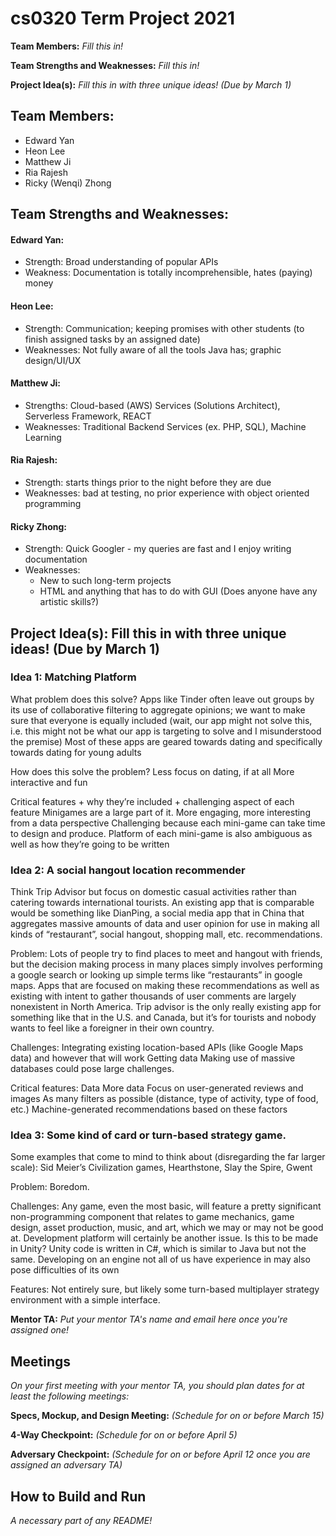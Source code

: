 # cs0320 Term Project 2021

**Team Members:** _Fill this in!_

**Team Strengths and Weaknesses:** _Fill this in!_

**Project Idea(s):** _Fill this in with three unique ideas! (Due by March 1)_
## Team Members:
- Edward Yan
- Heon Lee
- Matthew Ji
- Ria Rajesh
- Ricky (Wenqi) Zhong

## Team Strengths and Weaknesses: 
#### Edward Yan:
- Strength: Broad understanding of popular APIs
- Weakness: Documentation is totally incomprehensible, hates (paying) money
#### Heon Lee: 
- Strength: Communication; keeping promises with other students (to finish assigned tasks by an assigned date)
- Weaknesses: Not fully aware of all the tools Java has; graphic design/UI/UX
#### Matthew Ji:
- Strengths: Cloud-based (AWS) Services (Solutions Architect), Serverless Framework, REACT
- Weaknesses: Traditional Backend Services (ex. PHP, SQL), Machine Learning
#### Ria Rajesh:
- Strength: starts things prior to the night before they are due
- Weaknesses: bad at testing, no prior experience with object oriented programming
#### Ricky Zhong:
- Strength: Quick Googler - my queries are fast and I enjoy writing documentation
- Weaknesses:
  - New to such long-term projects
  - HTML and anything that has to do with GUI (Does anyone have any artistic skills?)

## Project Idea(s): Fill this in with three unique ideas! (Due by March 1) 

### Idea 1: Matching Platform

What problem does this solve?
Apps like Tinder often leave out groups by its use of collaborative filtering to aggregate opinions; we want to make sure that everyone is equally included (wait, our app might not solve this, i.e. this might not be what our app is targeting to solve and I misunderstood the premise)
Most of these apps are geared towards dating and specifically towards dating for young adults

How does this solve the problem?
Less focus on dating, if at all
More interactive and fun

Critical features + why they’re included + challenging aspect of each feature
Minigames are a large part of it. 
More engaging, more interesting from a data perspective
Challenging because each mini-game can take time to design and produce.
Platform of each mini-game is also ambiguous as well as how they’re going to be written


### Idea 2: A social hangout location recommender
Think Trip Advisor but focus on domestic casual activities rather than catering towards international tourists. An existing app that is comparable would be something like DianPing, a social media app that in China that aggregates massive amounts of data and user opinion for use in making all kinds of “restaurant”, social hangout, shopping mall, etc. recommendations.

Problem:
Lots of people try to find places to meet and hangout with friends, but the decision making process in many places simply involves performing a google search or looking up simple terms like “restaurants” in google maps. Apps that are focused on making these recommendations as well as existing with intent to gather thousands of user comments are largely nonexistent in North America. 
Trip advisor is the only really existing app for something like that in the U.S. and Canada, but it’s for tourists and nobody wants to feel like a foreigner in their own country.

Challenges:
Integrating existing location-based APIs (like Google Maps data) and however that will work
Getting data
Making use of massive databases could pose large challenges.

Critical features:
Data
More data
Focus on user-generated reviews and images
As many filters as possible (distance, type of activity, type of food, etc.)
Machine-generated recommendations based on these factors


### Idea 3: Some kind of card or turn-based strategy game.
Some examples that come to mind to think about (disregarding the far larger scale): Sid Meier’s Civilization games, Hearthstone, Slay the Spire, Gwent

Problem: Boredom.

Challenges:
Any game, even the most basic, will feature a pretty significant non-programming component that relates to game mechanics, game design, asset production, music, and art, which we may or may not be good at.
Development platform will certainly be another issue. Is this to be made in Unity? Unity code is written in C#, which is similar to Java but not the same. Developing on an engine not all of us have experience in may also pose difficulties of its own

Features:
Not entirely sure, but likely some turn-based multiplayer strategy environment with a simple interface.


**Mentor TA:** _Put your mentor TA's name and email here once you're assigned one!_

## Meetings
_On your first meeting with your mentor TA, you should plan dates for at least the following meetings:_

**Specs, Mockup, and Design Meeting:** _(Schedule for on or before March 15)_

**4-Way Checkpoint:** _(Schedule for on or before April 5)_

**Adversary Checkpoint:** _(Schedule for on or before April 12 once you are assigned an adversary TA)_

## How to Build and Run
_A necessary part of any README!_
